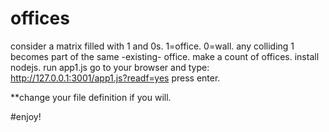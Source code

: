 # offices
consider a matrix filled with 1 and 0s. 1=office. 0=wall. any colliding 1 becomes part of the same -existing- office. make a count of offices.
install nodejs.
run app1.js 
go to your browser and type:
http://127.0.0.1:3001/app1.js?readf=yes
press enter.

**change your file definition if you will.

#enjoy!


